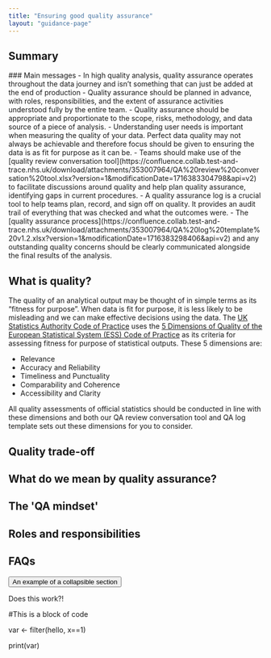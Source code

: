 ```yaml
---
title: "Ensuring good quality assurance"
layout: "guidance-page"
---
```


## Summary
<div class="block-quote">
  <p> ### Main messages
  - In high quality analysis, quality assurance operates throughout the data journey and isn’t something that can just be added at the end of production
  - Quality assurance should be planned in advance, with roles, responsibilities, and the extent of assurance activities understood fully by the entire team.
  - Quality assurance should be appropriate and proportionate to the scope, risks, methodology, and data source of a piece of analysis.
  - Understanding user needs is important when measuring the quality of your data. Perfect data quality may not always be achievable and therefore focus should be given to ensuring the data is as fit for purpose as it can be.
  - Teams should make use of the [quality review conversation tool](https://confluence.collab.test-and-trace.nhs.uk/download/attachments/353007964/QA%20review%20conversation%20tool.xlsx?version=1&modificationDate=1716383304798&api=v2) to facilitate discussions around quality and help plan quality assurance, identifying gaps in current procedures.
  - A quality assurance log is a crucial tool to help teams plan, record, and sign off on quality. It provides an audit trail of everything that was checked and what the outcomes were.
   - The [quality assurance process](https://confluence.collab.test-and-trace.nhs.uk/download/attachments/353007964/QA%20log%20template%20v1.2.xlsx?version=1&modificationDate=1716383298406&api=v2) and any outstanding quality concerns should be clearly communicated alongside the final results of the analysis.</p>
</div>

## What is quality?


The quality of an analytical output may be thought of in simple terms as its “fitness for purpose”. When data is fit for purpose, it is less likely to be misleading and we can make effective decisions using the data. The [UK Statistics Authority Code of Practice](https://code.statisticsauthority.gov.uk/) uses the [5 Dimensions of Quality of the European Statistical System (ESS) Code of Practice](https://analysisfunction.civilservice.gov.uk/wp-content/uploads/2016/01/ESS-Dimensions-of-Quality.pdf) as its criteria for assessing fitness for purpose of statistical outputs. These 5 dimensions are:

- Relevance
- Accuracy and Reliability
- Timeliness and Punctuality
- Comparability and Coherence
- Accessibility and Clarity

All quality assessments of official statistics should be conducted in line with these dimensions and both our  QA review conversation tool and QA log template sets out these dimensions for you to consider.


## Quality trade-off

## What do we mean by quality assurance?

## The 'QA mindset'

## Roles and responsibilities

## FAQs



<button id="expanded-header-1" aria-controls="expanded-content-1" aria-expanded="false" class="expandable-header">
  An example of a collapsible section
</button>

<div id="expanded-content-1" class="expandable-contents" aria-hidden="true">
  <p>
    Does this work?!
  </p>
</div>



<div class="code-block">
  <p>#This is a block of code</p>
  <p>var <- filter(hello, x==1)</p>
  <p>print(var)</p>
</div>